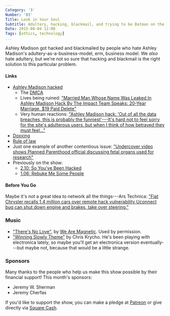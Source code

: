 ```yaml
---
Category: '3'
Number: '03'
Title: Look in Your Soul
Subtitle: Adultery, hacking, blackmail, and trying to be Batman on the internet.
Date: 2015-08-04 12:00
Tags: [ethics, technology]
...
```


Ashley Madison got hacked and blackmailed by people who hate Ashley Madison's
adultery-as-a-business-model, erm, business model. We *also* hate adultery, but
we're not so sure that hacking and blackmail is the right solution to this
particular problem.

#### Links

  - [Ashley Madison hacked][hack]
      + The [DMCA](https://www.eff.org/issues/dmca)
      + Lives being ruined: ["Married Man Whose Name Was Leaked In Ashley
        Madison Hack By The Impact Team Speaks: 20-Year Marriage, $19 Paid
        Delete"][ruin]
      + Very human reactions: ["Ashley Madison hack: 'Out of all the data
        breaches, this is probably the funniest'---It's hard not to feel sorry
        for the site's adulterous users, but when I think of how betrayed they
        must feel..."][reaction]
  - [Doxxing](https://en.wikipedia.org/wiki/Doxing)
  - [Rule of law](https://en.wikipedia.org/wiki/Rule_of_law)
  - Just one example of another contentious issue: ["Undercover video shows
    Planned Parenthood official discussing fetal organs used for research"][pp]
  - Previously on the show:
      + [2.10: So You've Been Hacked](/2.10/)
      + [1.06: Rebuke Me Some People](/1.06/)

[hack]: http://www.npr.org/sections/thetwo-way/2015/07/20/424637005/affair-enabling-website-ashley-madison-is-compromised-by-hackers
[ruin]: http://www.inquisitr.com/2286331/married-man-whose-name-was-leaked-in-ashley-madison-hack-by-the-impact-team-speaks-20-year-marriage-19-paid-delete/
[reaction]: http://www.independent.co.uk/voices/comment/ashley-madison-hack-out-of-all-the-data-breaches-that-have-happened-this-is-probably-the-funniest-10407666.html
[pp]: http://www.washingtonpost.com/politics/undercover-video-shows-planned-parenthood-exec-discussing-organ-harvesting/2015/07/14/ae330e34-2a4d-11e5-bd33-395c05608059_story.html

#### Before You Go
Maybe it's *not* a great idea to network all the things---Ars Technica: ["Fiat
Chrysler recalls 1.4 million cars over remote hack vulnerability
Uconnect bug can shut down engine and brakes, take over steering."][ars]

[ars]: http://arstechnica.com/security/2015/07/fiat-chrysler-recalls-1-4-million-cars-over-remote-hack-vulnerability/

### Music

  - ["There's No Love"], by [We Are Magnetic]. Used by permission.
  - ["Winning Slowly Theme"](//soundcloud.com/chriskrycho/winning-slowly)
    by Chris Krycho. He's been playing with electronica lately, so maybe you'll
    get an electronica version eventually---but maybe not, because that would be
    a little strange.

["There's No Love"]: https://soundcloud.com/wearemagnetic/we-are-magnetic-theres-no-love
[We Are Magnetic]: http://wearemagnetic.band

### Sponsors

Many thanks to the people who help us make this show possible by their financial
support! This month's sponsors:

  - Jeremy W. Sherman
  - Jeremy Cherfas

If you'd like to support the show, you can make a pledge at [Patreon] or give
directly via [Square Cash].

[Patreon]: https://www.patreon.com/winningslowly
[Square Cash]: https://cash.me/$winningslowly

